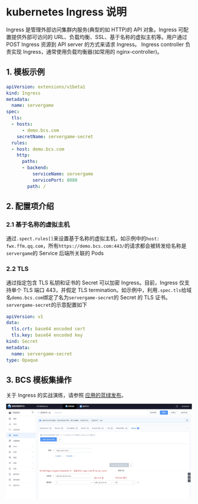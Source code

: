 # kubernetes Ingress 说明


Ingress 是管理外部访问集群内服务(典型的如 HTTP)的 API 对象。Ingress 可配置提供外部可访问的 URL、负载均衡、SSL、基于名称的虚拟主机等。用户通过 POST Ingress 资源到 API server 的方式来请求 Ingress。 Ingress controller 负责实现 Ingress，通常使用负载均衡器(如常用的 nginx-controller)。

## 1. 模板示例
```yml
apiVersion: extensions/v1beta1
kind: Ingress
metadata:
  name: servergame
spec:
  tls:
  - hosts:
      - demo.bcs.com
    secretName: servergame-secret
  rules:
  - host: demo.bcs.com
    http:
      paths:
      - backend:
          serviceName: servergame
          servicePort: 8080
        path: /
```

## 2. 配置项介绍
### 2.1 基于名称的虚拟主机
通过`.spect.rules[]`来设置基于名称的虚拟主机，如示例中的`host: fwx.ffm.qq.com`，所有`https://demo.bcs.com:443/`的请求都会被转发给名称是`servergame`的 Service 后端所关联的 Pods
### 2.2 TLS
通过指定包含 TLS 私钥和证书的 Secret 可以加密 Ingress。目前，Ingress 仅支持单个 TLS 端口 443，并假定 TLS termination。如示例中，利用`.spec.tls`给域名`demo.bcs.com`绑定了名为`servergame-secret`的 Secret 的 TLS 证书。`servergame-secret`的示意配置如下
```yml
apiVersion: v1
data:
  tls.crt: base64 encoded cert
  tls.key: base64 encoded key
kind: Secret
metadata:
  name: servergame-secret
type: Opaque
```


## 3. BCS 模板集操作

关于 Ingress 的实战演练，请参照 [应用的蓝绿发布](../../../Scenes/Bcs_blue_green_deployment.md)。

![](media/15684302423813.jpg)
